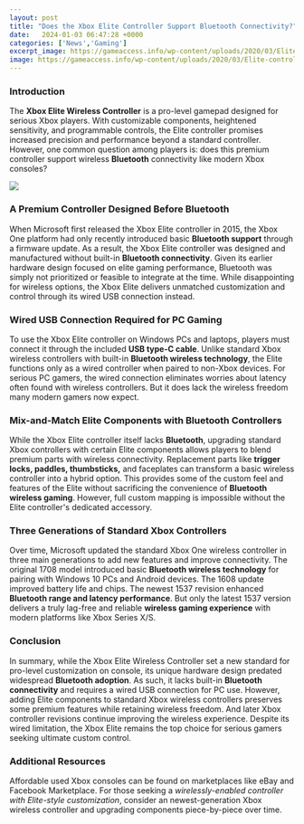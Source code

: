 ```yaml
---
layout: post
title: "Does the Xbox Elite Controller Support Bluetooth Connectivity?"
date:   2024-01-03 06:47:28 +0000
categories: ['News','Gaming']
excerpt_image: https://gameaccess.info/wp-content/uploads/2020/03/Elite-controller-button-remapping-1-1536x806.png
image: https://gameaccess.info/wp-content/uploads/2020/03/Elite-controller-button-remapping-1-1536x806.png
---
```


### Introduction
The **Xbox Elite Wireless Controller** is a pro-level gamepad designed for serious Xbox players. With customizable components, heightened sensitivity, and programmable controls, the Elite controller promises increased precision and performance beyond a standard controller. However, one common question among players is: does this premium controller support wireless **Bluetooth** connectivity like modern Xbox consoles? 

![](https://compass-ssl.xboxlive.com/assets/6c/04/6c049f73-a88e-42f2-b928-4dfa1fd2a28e.jpg?n=Xbox-Elite-Accessories-Mapping-Screen.jpg)
### A Premium Controller Designed Before Bluetooth 
When Microsoft first released the Xbox Elite controller in 2015, the Xbox One platform had only recently introduced basic **Bluetooth support** through a firmware update. As a result, the Xbox Elite controller was designed and manufactured without built-in **Bluetooth connectivity**. Given its earlier hardware design focused on elite gaming performance, Bluetooth was simply not prioritized or feasible to integrate at the time. While disappointing for wireless options, the Xbox Elite delivers unmatched customization and control through its wired USB connection instead.
### Wired USB Connection Required for PC Gaming
To use the Xbox Elite controller on Windows PCs and laptops, players must connect it through the included **USB type-C cable**. Unlike standard Xbox wireless controllers with built-in **Bluetooth wireless technology**, the Elite functions only as a wired controller when paired to non-Xbox devices. For serious PC gamers, the wired connection eliminates worries about latency often found with wireless controllers. But it does lack the wireless freedom many modern gamers now expect.
### Mix-and-Match Elite Components with Bluetooth Controllers  
While the Xbox Elite controller itself lacks **Bluetooth**, upgrading standard Xbox controllers with certain Elite components allows players to blend premium parts with wireless connectivity. Replacement parts like **trigger locks, paddles, thumbsticks,** and faceplates can transform a basic wireless controller into a hybrid option. This provides some of the custom feel and features of the Elite without sacrificing the convenience of **Bluetooth wireless gaming**. However, full custom mapping is impossible without the Elite controller's dedicated accessory.
### Three Generations of Standard Xbox Controllers
Over time, Microsoft updated the standard Xbox One wireless controller in three main generations to add new features and improve connectivity. The original 1708 model introduced basic **Bluetooth wireless technology** for pairing with Windows 10 PCs and Android devices. The 1608 update improved battery life and chips. The newest 1537 revision enhanced **Bluetooth range and latency performance**. But only the latest 1537 version delivers a truly lag-free and reliable **wireless gaming experience** with modern platforms like Xbox Series X/S.
### Conclusion  
In summary, while the Xbox Elite Wireless Controller set a new standard for pro-level customization on console, its unique hardware design predated widespread **Bluetooth adoption**. As such, it lacks built-in **Bluetooth connectivity** and requires a wired USB connection for PC use. However, adding Elite components to standard Xbox wireless controllers preserves some premium features while retaining wireless freedom. And later Xbox controller revisions continue improving the wireless experience. Despite its wired limitation, the Xbox Elite remains the top choice for serious gamers seeking ultimate custom control.
### Additional Resources
Affordable used Xbox consoles can be found on marketplaces like eBay and Facebook Marketplace. For those seeking a *wirelessly-enabled controller with Elite-style customization*, consider an newest-generation Xbox wireless controller and upgrading components piece-by-piece over time.